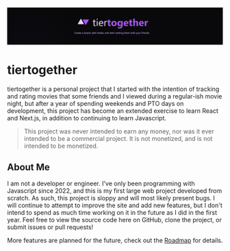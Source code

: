 ![tiertogether](/readme/banner.png "tiertogether")

# tiertogether

tiertogether is a personal project that I started with the intention of tracking and rating movies that some friends and I viewed during a regular-ish movie night, but after a year of spending weekends and PTO days on development, this project has become an extended exercise to learn React and Next.js, in addition to continuing to learn Javascript.

> This project was never intended to earn any money, nor was it ever intended to be a commercial project. It is not monetized, and is not intended to be monetized.

## About Me

I am not a developer or engineer. I&apos;ve only been programming with Javascript since 2022, and this is my first large web project developed from scratch. As such, this project is sloppy and will most likely present bugs. I will continue to attempt to improve the site and add new features, but I don&apos;t intend to spend as much time working on it in the future as I did in the first year. Feel free to view the source code here on GitHub, clone the project, or submit issues or pull requests!

More features are planned for the future, check out the [Roadmap](TODO.md#roadmap) for details.
